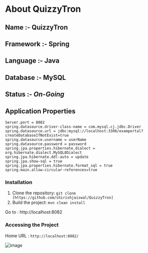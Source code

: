 # **About QuizzyTron**
## **Name :-** QuizzyTron
## **Framework :-** Spring
## **Language :-** Java
## **Database** :- MySQL
## **Status** :- ***On-Going***

## **Application Properties**
```
Server.port = 8082
spring.datasource.driver-class-name = com.mysql.cj.jdbc.Driver
spring.datasource.url = jdbc:mysql://localhost:3306/examportal?createDatabaseIfNotExist=true
spring.datasource.username = userName
spring.datasource.password = password
spring.jpa.properties.hibernate.dialect = org.hibernate.dialect.MySQL8Dialect
spring.jpa.hibernate.ddl-auto = update
spring.jpa.show-sql = true
spring.jpa.properties.hibernate.format_sql = true
spring.main.allow-circular-references=true
```
### **Installation**
1. Clone the repository: `git clone [https://github.com/shirishjaiswal/QuizzyTron]` 
2. Build the project: `mvn clean install`

Go to : http://localhost:8082

### Accessing the Project
Home URL : ```http://localhost:8082/```


![image](https://github.com/shirishjaiswal/QuizzyTron/assets/98471211/8c3520d0-94e3-40bc-9663-d8d2283b1431)
